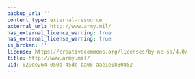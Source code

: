 ```yaml
---
backup_url: ''
content_type: external-resource
external_url: http://www.army.mil/
has_external_licence_warning: true
has_external_license_warning: true
is_broken: ''
license: https://creativecommons.org/licenses/by-nc-sa/4.0/
title: http://www.army.mil/
uid: 029de264-050b-45de-ba08-aae1e0880852
---
```

